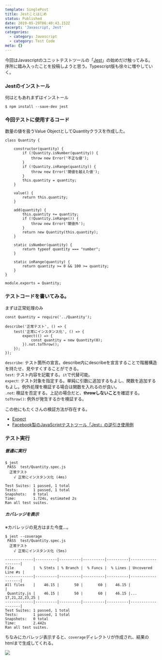 ```yaml
---
template: SinglePost
title: Jestことはじめ
status: Published
date: 2019-05-29T06:40:43.152Z
excerpt: 'Javascript, Jest'
categories:
  - category: Javascript
  - category: Test Code
meta: {}
---
```

今回はJavascriptのユニットテストツールの「[Jest](https://jestjs.io/ja/)」の始めだけ触ってみる。\
序所に踏み入ったことを投稿しようと思う。Typescript版も徐々に増やしていく。

### Jestのインストール

何はともあれまずはインストール

```
$ npm install --save-dev jest
```

### 今回テストに使用するコード

数量の値を扱うValue ObjectとしてQuantityクラスを作成した。

```
class Quantity {

    constructor(quantity) {
        if (!Quantity.isNumber(quantity)) {
            throw new Error('不正な値');
        }
        if (!Quantity.inRange(quantity)) {
            throw new Error('閾値を越えた値');
        }
        this.quantity = quantity;
    }

    value() {
        return this.quantity;
    }

    add(quantity) {
        this.quantity += quantity;
        if (!Quantity.inRange()) {
            throw new Error('閾値外');
        }
        return new Quantity(this.quantity);
    }

    static isNumber(quantity) {
        return typeof quantity === "number";
    }

    static inRange(quantity) {
        return quantity >= 0 && 100 >= quantity;
    }
}

module.exports = Quantity;
```

### テストコードを書いてみる。

まずは正常処理のみ

```
const Quantity = require('../Quantity');

describe('正常テスト', () => {
    test('正常にインスタンス化', () => {
        expect(() => {
            const quantity = new Quantity(0);
        }).not.toThrow();
    });
});
```

`describe`: テスト箇所の宣言。describe内にdescribeを宣言することで階層構造を持たせ、見やすくすることができる。\
`test`: テスト内容を記載する。`it`で代替可能。\
`expect`: テスト対象を指定する。単純に引数に追加するもよし、関数を追加するもよし。例外処理を検証する場合は関数を入れるのが良い。\
`.not`: 検証を否定する。上記の場合だと、**throwしないこと**を確認する。
`toThrow()`: 例外が発生するかを検証する。

この他にもたくさんの検証方法が存在する。  

* [Expect](https://jestjs.io/docs/ja/expect)
* [Facebook製のJavaScriptテストツール「Jest」の逆引き使用例](https://qiita.com/chimame/items/e97883fd46b67529d59f)

### テスト実行

##### 普通に実行

```
$ jest
 PASS  test/Quantity.spec.js
  正常テスト
    √ 正常にインスタンス化 (4ms)

Test Suites: 1 passed, 1 total
Tests:       1 passed, 1 total
Snapshots:   0 total
Time:        1.724s, estimated 2s
Ran all test suites.
```

##### カバレッジを表示

※カバレッジの見方はまた今度...。

```
$ jest --coverage
 PASS  test/Quantity.spec.js
  正常テスト
    √ 正常にインスタンス化 (5ms)

-------------|----------|----------|----------|----------|-------------------|
File         |  % Stmts | % Branch |  % Funcs |  % Lines | Uncovered Line #s |
-------------|----------|----------|----------|----------|-------------------|
All files    |    46.15 |       50 |       60 |    46.15 |                   |
 Quantity.js |    46.15 |       50 |       60 |    46.15 |... 17,21,22,23,25 |
-------------|----------|----------|----------|----------|-------------------|
Test Suites: 1 passed, 1 total
Tests:       1 passed, 1 total
Snapshots:   0 total
Time:        2.442s
Ran all test suites.
```

ちなみにカバレッジ表示すると、`coverage`ディレクトリが作成され、結果のhtmlまで生成してくれる。

![](https://ucarecdn.com/5cd41a33-21b6-4f6a-a555-73172061d853/)
